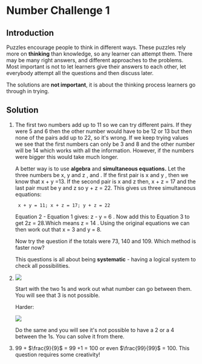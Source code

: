 # Number Challenge 1

## Introduction

Puzzles encourage people to think in different ways. These puzzles rely more on **thinking** than knowledge,
so any learner can attempt them. There may be many right answers, and different approaches to the problems. Most important is not to let learners give their answers to each other, let everybody attempt all
the questions and then discuss later.  

The solutions are **not important**, it is about the thinking process learners go through in trying.

## Solution

1. The first two numbers add up to 11 so we can try different pairs. If they were 5 and 6 then the other number would have to be 12 or 13 but then none of the pairs add up to 22, so it's wrong. If we keep trying values we see that the first numbers can only be 3 and 8 and the other number will be 14 which works with all the information. However, if the numbers were bigger this would take much longer.  

    A better way is to use **algebra** and **simultaneous equations.** Let the three numbers be x, y and z , and . If the first pair is x and y , then we know that x + y =13. If the second pair is x and z  then,  x + z = 17  and the last pair must be y  and z so y + z = 22. This gives us three simultaneous equations:   
        
        x + y = 11; x + z = 17; y + z = 22  
  
   Equation 2 - Equation 1 gives: z - y = 6 . Now add this to Equation 3 to get 2z = 28.Which means z = 14 . Using the original equations we can then work out that  x = 3 and y = 8.

   Now try the question if the totals were 73, 140 and 109. Which method is faster now?

   This questions is all about being **systematic** - having a logical system to check all possibilities.  

2.  ![](https://github.com/supportingami/sami-maths-club/blob/master/maths-club-pack/images/number-challenge-3.png?raw=true)  

      Start with the two 1s and work out what number can go between them. You will see that 3 is not possible.  
   
      Harder:   
   
      ![](https://github.com/supportingami/sami-maths-club/blob/master/maths-club-pack/images/number-challenge-4.png?raw=true)   

      Do the same and you will see it's not possible to have a 2 or a 4 between the 1s. You can solve it from there.

3.  99 + $\frac{9}{9}$ = 99 +1 = 100 or even $\frac{99}{99}$ = 100. This question requires some creativity!

    

